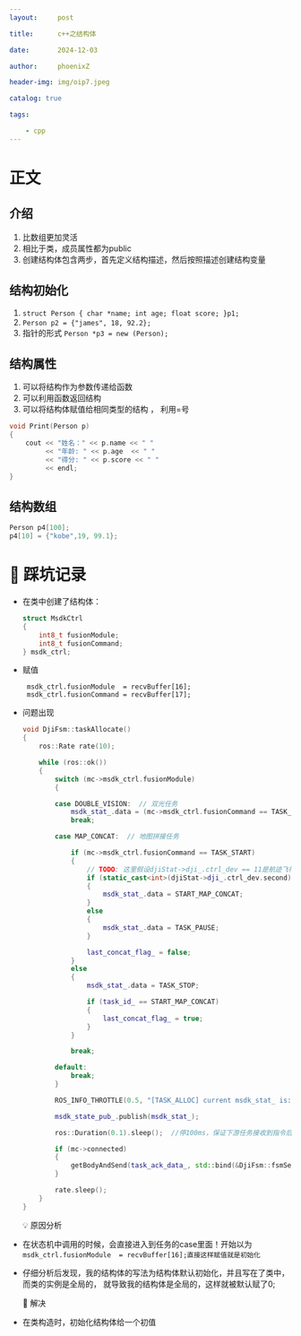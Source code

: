 ```yaml
---
layout:     post

title:      c++之结构体

date:       2024-12-03

author:     phoenixZ

header-img: img/oip7.jpeg

catalog: true

tags:

    - cpp
---
```



# 正文

## 介绍

1. 比数组更加灵活
4. 相比于类，成员属性都为public
5. 创建结构体包含两步，首先定义结构描述，然后按照描述创建结构变量

## 结构初始化

1. `struct Person { char *name; int age; float score; }p1;`
2. `Person p2 = {"james", 18, 92.2};`
3. 指针的形式 `Person *p3 = new (Person);`

## 结构属性

1. 可以将结构作为参数传递给函数
2. 可以利用函数返回结构
3. 可以将结构体赋值给相同类型的结构 ， 利用=号

```cpp
void Print(Person p)
{
    cout << "姓名：" << p.name << " "
         << "年龄: " << p.age  << " "
         << "得分: " << p.score << " "
         << endl;
}
```

## 结构数组

```cpp
Person p4[100];
p4[10] = {"kobe",19, 99.1};
```

# 🚀 踩坑记录

* 在类中创建了结构体：

  ```cpp
  struct MsdkCtrl
  {
      int8_t fusionModule;
      int8_t fusionCommand;
  } msdk_ctrl;
  ```
* 赋值

  ```
   msdk_ctrl.fusionModule  = recvBuffer[16];
   msdk_ctrl.fusionCommand = recvBuffer[17];
  ```
* 问题出现

  ```cpp
  void DjiFsm::taskAllocate()
  {
      ros::Rate rate(10);

      while (ros::ok())
      {
          switch (mc->msdk_ctrl.fusionModule)
          {

          case DOUBLE_VISION:  // 双光任务
              msdk_stat_.data = (mc->msdk_ctrl.fusionCommand == TASK_START) ? START_DOUBLE_VISION : TASK_STOP;
              break;

          case MAP_CONCAT:  // 地图拼接任务

              if (mc->msdk_ctrl.fusionCommand == TASK_START)
              {
                  // TODO: 这里假设djiStat->dji_.ctrl_dev == 11是航迹飞行模式，需要根据实际测试值进行修改
                  if (static_cast<int>(djiStat->dji_.ctrl_dev.second) == 11)
                  {
                      msdk_stat_.data = START_MAP_CONCAT;
                  }
                  else
                  {
                      msdk_stat_.data = TASK_PAUSE;
                  }

                  last_concat_flag_ = false;
              }
              else
              {
                  msdk_stat_.data = TASK_STOP;

                  if (task_id_ == START_MAP_CONCAT)
                  {
                      last_concat_flag_ = true;
                  }
              }

              break;

          default:
              break;
          }

          ROS_INFO_THROTTLE(0.5, "[TASK_ALLOC] current msdk_stat_ is: %d", msdk_stat_.data);

          msdk_state_pub_.publish(msdk_stat_);

          ros::Duration(0.1).sleep();  //停100ms，保证下游任务接收到指令后再返回ack给msdk

          if (mc->connected)
          {
              getBodyAndSend(task_ack_data_, std::bind(&DjiFsm::fsmSendData, this, std::placeholders::_1));
          }

          rate.sleep();
      }
  }
  ```

  💡 原因分析
* 在状态机中调用的时候，会直接进入到任务的case里面！开始以为 `msdk_ctrl.fusionModule  = recvBuffer[16];直接这样赋值就是初始化`
* 仔细分析后发现，我的结构体的写法为结构体默认初始化，并且写在了类中，而类的实例是全局的， 就导致我的结构体是全局的，这样就被默认赋了0;

  🎯  解决
* 在类构造时，初始化结构体给一个初值
